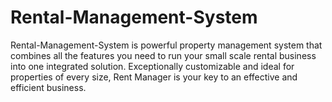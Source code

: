 # Rental-Management-System
Rental-Management-System is powerful property management system that combines all the features you need to run your small scale rental business into one integrated solution. Exceptionally customizable and ideal for properties of every size, Rent Manager is your key to an effective and efficient business.



